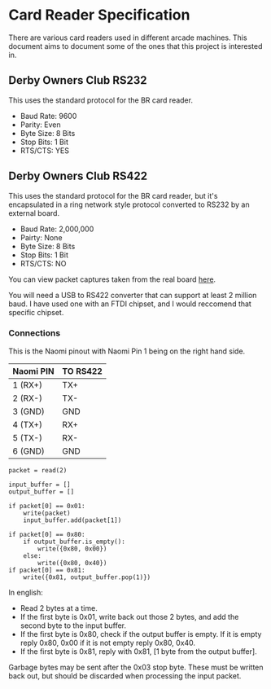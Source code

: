 # Card Reader Specification

There are various card readers used in different arcade machines. This document aims to document some of the ones that this project is interested in.

## Derby Owners Club RS232

This uses the standard protocol for the BR card reader.

- Baud Rate: 9600
- Parity: Even
- Byte Size: 8 Bits
- Stop Bits: 1 Bit
- RTS/CTS: YES

## Derby Owners Club RS422

This uses the standard protocol for the BR card reader, but it's encapsulated in a ring network style protocol converted to RS232 by an external board.

- Baud Rate: 2,000,000
- Pairty: None
- Byte Size: 8 Bits
- Stop Bits: 1 Bit
- RTS/CTS: NO

You can view packet captures taken from the real board [here](docs/packet-captures). 

You will need a USB to RS422 converter that can support at least 2 million baud. I have used one with an FTDI chipset, and I would reccomend that specific chipset.

### Connections

This is the Naomi pinout with Naomi Pin 1 being on the right hand side.

| Naomi PIN | TO RS422 |
|-----------|----------|
| 1 (RX+)   | TX+      |
| 2 (RX-)   | TX-      |
| 3 (GND)   | GND      |
| 4 (TX+)   | RX+      |
| 5 (TX-)   | RX-      |
| 6 (GND)   | GND      |

```
packet = read(2)

input_buffer = []
output_buffer = []

if packet[0] == 0x01:
	write(packet)
	input_buffer.add(packet[1])

if packet[0] == 0x80:
	if output_buffer.is_empty():
		write({0x80, 0x00})
	else:
		write({0x80, 0x40})
if packet[0] == 0x81:
	write({0x81, output_buffer.pop(1)})

```

In english:

- Read 2 bytes at a time.
- If the first byte is 0x01, write back out those 2 bytes, and add the second byte to the input buffer.
- If the first byte is 0x80, check if the output buffer is empty. If it is empty reply 0x80, 0x00 if it is not empty reply 0x80, 0x40.
- If the first byte is 0x81, reply with 0x81, [1 byte from the output buffer].

Garbage bytes may be sent after the 0x03 stop byte. These must be written back out, but should be discarded when processing the input packet.
